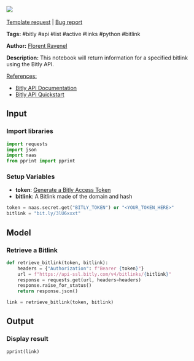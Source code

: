 <a href="https://app.naas.ai/user-redirect/naas/downloader?url=https://raw.githubusercontent.com/jupyter-naas/awesome-notebooks/master/Bitly/Bitly_Retrieve_Bitlink.ipynb" target="_parent"><img src="https://naasai-public.s3.eu-west-3.amazonaws.com/open_in_naas.svg"/></a><br><br><a href="https://github.com/jupyter-naas/awesome-notebooks/issues/new?assignees=&labels=&template=template-request.md&title=Tool+-+Action+of+the+notebook+">Template request</a> | <a href="https://github.com/jupyter-naas/awesome-notebooks/issues/new?assignees=&labels=bug&template=bug_report.md&title=Bitly+-+Retrieve+Bitlink:+Error+short+description">Bug report</a>

**Tags:** #bitly #api #list #active #links #python #bitlink

**Author:** [Florent Ravenel](https://www.linkedin.com/in/florent-ravenel/)

**Description:** This notebook will return information for a specified bitlink using the Bitly API.

<u>References:</u>
- [Bitly API Documentation](https://dev.bitly.com/v4_documentation.html)
- [Bitly API Quickstart](https://dev.bitly.com/v4/#section/Quick-Start)

## Input

### Import libraries


```python
import requests
import json
import naas
from pprint import pprint
```

### Setup Variables
- **token**: [Generate a Bitly Access Token](https://support.bitly.com/hc/en-us/articles/230647907-How-do-I-generate-an-OAuth-access-token-for-the-Bitly-API-)
- **bitlink**: A Bitlink made of the domain and hash 


```python
token = naas.secret.get("BITLY_TOKEN") or "<YOUR_TOKEN_HERE>"
bitlink = "bit.ly/3lU6xxxt"
```

## Model

### Retrieve a Bitlink


```python
def retrieve_bitlink(token, bitlink):
    headers = {"Authorization": f"Bearer {token}"}
    url = f"https://api-ssl.bitly.com/v4/bitlinks/{bitlink}"
    response = requests.get(url, headers=headers)
    response.raise_for_status()
    return response.json()

link = retrieve_bitlink(token, bitlink)
```

## Output

### Display result


```python
pprint(link)
```

 
